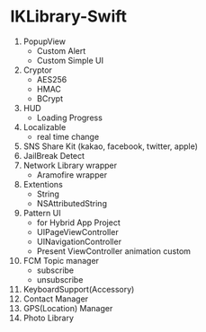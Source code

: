 # IKLibrary-Swift

1. PopupView
    - Custom Alert
    - Custom Simple UI
2. Cryptor
    - AES256
    - HMAC
    - BCrypt
3. HUD
    - Loading Progress
4. Localizable
    - real time change
5. SNS Share Kit (kakao, facebook, twitter, apple)
6. JailBreak Detect
7. Network Library wrapper
    - Aramofire wrapper
8. Extentions
    - String
    - NSAttributedString
9. Pattern UI
    - for Hybrid App Project
    - UIPageViewController
    - UINavigationController
    - Present ViewController animation custom
10. FCM Topic manager
    - subscribe
    - unsubscribe
11. KeyboardSupport(Accessory)
12. Contact Manager
13. GPS(Location) Manager
14. Photo Library
